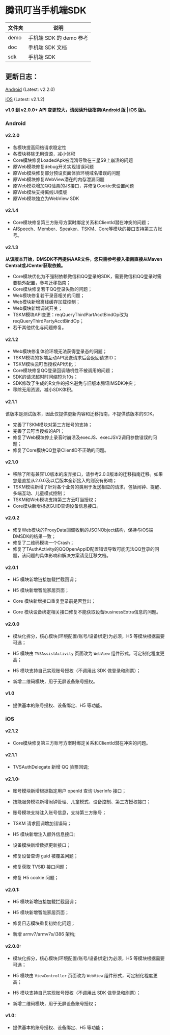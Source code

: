 # 腾讯叮当手机端SDK

| 文件夹  | 说明 |
| -------- | --------- |
| demo | 手机端 SDK 的 demo 参考 |
| doc | 手机端 SDK 文档 |
| sdk | 手机端 SDK |

## 更新日志：

[Android](#Android) (Latest: v2.2.0)

[iOS](#iOS) (Latest: v2.1.2)

**v1.0 到 v2.0.0+ API 变更较大，请阅读升级指南([Android 版][5] | [iOS 版][4])。**

### Android

#### v2.2.0

*   各模块提高网络请求稳定性
*   各模块移除无用资源，减小体积
*   Core模块修复LoadedApk被混淆导致在三星S9上崩溃的问题
*   原Web模块修复debug开关实现错误问题
*   原Web模块修复部分预设页面体验环境域名错误的问题
*   原Web模块修复WebView潜在的内存泄漏问题
*   原Web模块增加QQ验票的JS接口，并修复Cookie未设置问题
*   原Web模块支持离线UI模版
*   原Web模块独立为WebView SDK

#### v2.1.4

*   Core模块修复第三方账号方案时绑定关系和ClientId潜在冲突的问题；
*   AISpeech、Member、Speaker、TSKM、Core等模块的接口支持第三方账号。

#### v2.1.3

**从该版本开始，DMSDK不再提供AAR文件，您只需参考接入指南直接从Maven Central或JCenter获取依赖。**

*   Core模块优化为不强制依赖微信和QQ登录的SDK，需要微信和QQ登录时需要额外配置，参考迁移指南；
*   Core模块修复若干QQ登录失败的问题；
*   Web模块修复若干录音相关的问题；
*   Web模块新增离线缓存加载控制；
*   Web模块新增调试开关；
*   TSKM模块API变更：reqQueryThirdPartAcctBindOp改为reqQueryThirdPartyAcctBindOp；
*   若干其他优化与问题修复。

#### v2.1.2

*   Web模块修复体验环境无法获得登录态的问题；
*   TSKM模块的多端互动API发送请求后会返回请求ID；
*   TSKM模块云叮当授权API优化；
*   Core模块修复QQ登录回调随机性不被调用的问题；
*   SDK的请求超时时间缩短为10s；
*   SDK修改了生成的R文件的报名避免与旧版本腾讯IMSDK冲突；
*   移除无用资源，减小SDK体积。

#### v2.1.1

该版本是测试版本，因此仅提供更新内容和迁移指南，不提供该版本的SDK。

*   完善了TSKM模块对第三方账号的支持；
*   完善了云叮当授权的API；
*   修复了Web模块停止录音时崩溃及execJS、execJSV2调用参数错误的问题；
*   修复了Core模块QQ登录ClientID不正确的问题。

#### v2.1.0

*   移除了所有兼容1.0版本的废弃接口，请参考2.0.0版本的迁移指南迁移。如果您是直接从2.0.0及以后版本全新接入的则没有影响；
*   TSKM模块新增了针对各个业务的类用于发送相应的请求，包括闹钟、提醒、多端互动、儿童模式控制；
*   TSKM和Web模块支持第三方云叮当授权；
*   Core模块新增根据GUID查询设备信息接口。

#### v2.0.2

*   修复Web模块的ProxyData回调收到的JSONObject结构，保持与iOS端DMSDK的结果一致；
*   修复了二维码模块一个Crash；
*   修复了TAuthActivity的QQOpenAppID配置错误导致可能无法QQ登录的问题，该问题的具体影响和解决方案请见迁移文档。

#### v2.0.1

* H5 模块新增链接加载拦截回调；

* H5 模块新增智能家居页面；

* Core 模块新增接口重复登录前是否登出；

* Core 模块设备绑定相关接口修复不能获取设备businessExtra信息的问题。

#### v2.0.0

* 模块化拆分，核心模块(环境配置/账号/设备绑定)为必须，H5 等模块根据需要可选；

* H5 模块由 `TVSAssistActivity` 页面改为 `WebView` 组件形式，可定制化程度更高；

* H5 模块支持自己实现账号授权（不调用此 SDK 做登录和刷票）；

* 新增二维码模块，用于无屏设备账号授权。

#### v1.0

* 提供基本的账号授权、设备绑定、H5 等功能。 

### iOS

#### v2.1.2

*   Core模块修复第三方账号方案时绑定关系和ClientId潜在冲突的问题。

#### v2.1.1

* TVSAuthDelegate 新增 QQ 验票回调;

#### v2.1.0:

* 账号模块新增根据指定用户 openId 查询 UserInfo 接口；

* 技能服务模块新增闹钟管理、儿童模式、设备控制、第三方授权接口；

* 账号模块支持注入账号信息，支持第三方账号；

* TSKM 请求回调增加错误码；

* H5 模块新增注入额外信息接口;

* 设备模块新增数据更新接口；

* 修复设备查询 guid 被覆盖问题；

* 修复获取 TVSID 接口问题；

* 修复 H5 cookie 问题；

#### v2.0.1:

* H5 模块新增链接加载拦截回调；

* H5 模块新增智能家居页面；

* 修复日志模块重复初始化问题；

* 新增 armv7/armv7s/i386 架构;

#### v2.0.0:

* 模块化拆分，核心模块(环境配置/账号/设备绑定)为必须，H5 等模块根据需要可选；

* H5 模块由 `ViewController` 页面改为 `WebView` 组件形式，可定制化程度更高；

* H5 模块支持自己实现账号授权（不调用此 SDK 做登录和刷票）；

* 新增二维码模块，用于无屏设备账号授权；

#### v1.0:

* 提供基本的账号授权、设备绑定、H5 等功能； 

[4]: https://github.com/TencentDingdang/dmsdk/blob/master/doc/iOS/README.md#ios-sdk-v10---v200-%E5%8D%87%E7%BA%A7%E6%8C%87%E5%8D%97
[5]: https://github.com/TencentDingdang/dmsdk/blob/master/doc/Android/%E7%89%88%E6%9C%AC%E6%9B%B4%E6%96%B0%E6%97%A5%E5%BF%97.md#%E8%BF%81%E7%A7%BB%E6%8C%87%E5%8D%97-1
